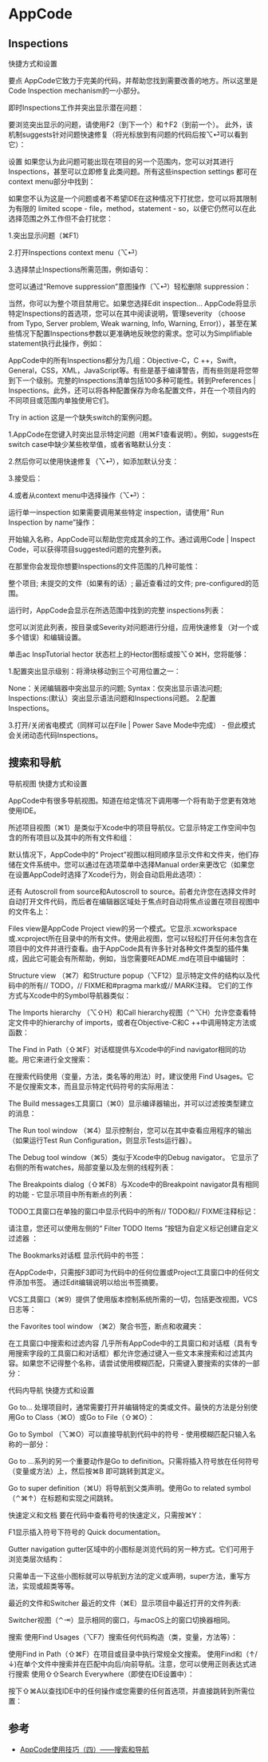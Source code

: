 # AppCode

## Inspections
快捷方式和设置

要点
AppCode它致力于完美的代码，并帮助您找到需要改善的地方。所以这里是 Code Inspection mechanism的一小部分。

即时Inspections工作并突出显示潜在问题：


要浏览突出显示的问题，请使用F2（到下一个）和↑F2（到前一个）。 此外，该机制suggests针对问题快速修复（将光标放到有问题的代码后按⌥⏎可以看到它）：


设置
如果您认为此问题可能出现在项目的另一个范围内，您可以对其进行Inspections，甚至可以立即修复此类问题。所有这些inspection settings 都可在context menu部分中找到：


如果您不认为这是一个问题或者不希望IDE在这种情况下打扰您，您可以将其限制为有限的 limited scope - file，method，statement - so，以便它仍然可以在此选择范围之外工作但不会打扰您：

1.突出显示问题（⌘F1）


2.打开Inspections context menu（⌥⏎）


3.选择禁止Inspections所需范围，例如语句：


您可以通过“Remove suppression”意图操作（⌥⏎）轻松删除 suppression：


当然，你可以为整个项目禁用它。如果您选择Edit inspection... AppCode将显示特定Inspections的首选项，您可以在其中阅读说明，管理severity （choose from Typo, Server problem, Weak warning, Info, Warning, Error)），甚至在某些情况下配置Inspections参数以更准确地反映您的需求。您可以为Simplifiable statement执行此操作，例如：


AppCode中的所有Inspections都分为几组：Objective-C，C ++，Swift，General，CSS，XML，JavaScript等。有些是基于编译警告，而有些则是将您带到下一个级别。完整的Inspections清单包括100多种可能性。转到Preferences | Inspections。此外，还可以将各种配置保存为命名配置文件，并在一个项目内的不同项目或范围内单独使用它们。

Try in action
这是一个缺失switch的案例问题。

1.AppCode在您键入时突出显示特定问题（用⌘F1查看说明）。例如，suggests在switch case中缺少某些枚举值，或者省略默认分支：


2.然后你可以使用快速修复（⌥⏎），如添加默认分支：


3.接受后：


4.或者从context menu中选择操作（⌥⏎）：


运行单一inspection
如果需要调用某些特定 inspection，请使用“ Run Inspection by name”操作：


开始输入名称，AppCode可以帮助您完成其余的工作。通过调用Code | Inspect Code，可以获得项目suggested问题的完整列表。

在那里你会发现你想要Inspections的文件范围的几种可能性：

整个项目;
未提交的文件（如果有的话）;
最近查看过的文件;
pre-configured的范围。

运行时，AppCode会显示在所选范围中找到的完整 inspections列表：


您可以浏览此列表，按目录或Severity对问题进行分组，应用快速修复（对一个或多个错误）和编辑设置。


单击ac InspTutorial hector 状态栏上的Hector图标或按⌥⇧⌘H，您将能够：

1.配置突出显示级别：将滑块移动到三个可用位置之一：

None：关闭编辑器中突出显示的问题;
Syntax：仅突出显示语法问题;
Inspections:(默认）突出显示语法问题和Inspections问题。
2.配置Inspections。

3.打开/关闭省电模式（同样可以在File | Power Save Mode中完成） - 但此模式会关闭动态代码Inspections。





## 搜索和导航


导航视图
快捷方式和设置



AppCode中有很多导航视图。知道在给定情况下调用哪一个将有助于您更有效地使用IDE。

所述项目视图（⌘1）是类似于Xcode中的项目导航仪。它显示特定工作空间中包含的所有项目以及其中的所有文件和组：


默认情况下，AppCode中的“ Project”视图以相同顺序显示文件和文件夹，他们存储在文件系统中。您可以通过在选项菜单中选择Manual order来更改它（如果您在设置AppCode时选择了Xcode行为，则会自动启用此选项）：


还有 Autoscroll from source和Autoscroll to source。前者允许您在选择文件时自动打开文件代码，而后者在编辑器区域处于焦点时自动将焦点设置在项目视图中的文件名上：


Files view是AppCode Project view的另一个模式。它显示.xcworkspace或.xcproject所在目录中的所有文件。使用此视图，您可以轻松打开任何未包含在项目中的文件并进行查看。由于AppCode具有许多针对各种文件类型的插件集成，因此它可能会有所帮助，例如，当您需要README.md在项目中编辑时 ：


Structure view （⌘7）和Structure popup（⌥F12）显示特定文件的结构以及代码中的所有// TODO，// FIXME和#pragma mark或// MARK注释。 它们的工作方式与Xcode中的Symbol导航器类似：


The Imports hierarchy （⌥⇧H）和Call hierarchy视图（⌃⌥H）允许您查看特定文件中的hierarchy of imports，或者在Objective-C和C ++中调用特定方法或函数：


The Find in Path（⇧⌘F）对话框提供与Xcode中的Find navigator相同的功能。用它来进行全文搜索：


在搜索代码使用（变量，方法，类名等的用法）时，建议使用 Find Usages。它不是仅搜索文本，而且显示特定代码符号的实际用法：


The Build messages工具窗口（⌘0）显示编译器输出，并可以过滤按类型建立的消息：


The Run tool window （⌘4）显示控制台，您可以在其中查看应用程序的输出（如果运行Test Run Configuration，则显示Tests运行器）。

The Debug tool window（⌘5）类似于Xcode中的Debug navigator。 它显示了右侧的所有watches，局部变量以及左侧的线程列表：


The Breakpoints dialog（⇧⌘F8）与Xcode中的Breakpoint navigator具有相同的功能 - 它显示项目中所有断点的列表：


TODO工具窗口在单独的窗口中显示代码中的所有// TODO和// FIXME注释标记：


请注意，您还可以使用左侧的“ Filter TODO Items ”按钮为自定义标记创建自定义过滤器 ：


The Bookmarks对话框 显示代码中的书签：


在AppCode中，只需按F3即可为代码中的任何位置或Project工具窗口中的任何文件添加书签。 通过Edit编辑说明以给出书签摘要。

VCS工具窗口（⌘9）提供了使用版本控制系统所需的一切，包括更改视图，VCS日志等：


the Favorites tool window （⌘2）聚合书签，断点和收藏夹：


在工具窗口中搜索和过滤内容
几乎所有AppCode中的工具窗口和对话框（具有专用搜索字段的工具窗口和对话框）都允许您通过键入一些文本来搜索和过滤其内容。如果您不记得整个名称，请尝试使用模糊匹配，只需键入要搜索的实体的一部分：


代码内导航
快捷方式和设置


Go to...
处理项目时，通常需要打开并编辑特定的类或文件。最快的方法是分别使用Go to Class（⌘O）或Go to File（⇧⌘O）：


Go to Symbol （⌥⌘O）可以直接导航到代码中的符号 - 使用模糊匹配只输入名称的一部分：


Go to ...系列的另一个重要动作是Go to definition。只需将插入符号放在任何符号（变量或方法）上，然后按⌘B 即可跳转到其定义。


Go to super definition（⌘U）将导航到父类声明。使用Go to related symbol（⌃⌘↑）在标题和实现之间跳转。

快速定义和文档
要在代码中查看符号的快速定义，只需按⌘Y：


F1显示插入符号下符号的 Quick documentation。

Gutter navigation
gutter区域中的小图标是浏览代码的另一种方式。它们可用于浏览类层次结构：


只需单击一下这些小图标就可以导航到方法的定义或声明，super方法，重写方法，实现或超类等等。

最近的文件和Switcher
最近的文件（⌘E）显示项目中最近打开的文件列表:


Switcher视图（⌃⇥）显示相同的窗口，与macOS上的窗口切换器相同。

搜索
使用Find Usages（⌥F7）搜索任何代码构造（类，变量，方法等）：

使用Find in Path（⇧⌘F）在项目或目录中执行常规全文搜索。
使用Find和（↑/ ↓)在单个文件中搜索并在匹配中向后/向前导航。注意，您可以使用正则表达式进行搜索
使用⇧⇧Search Everywhere（即使在IDE设置中）：

按下⇧⌘A以查找IDE中的任何操作或您需要的任何首选项，并直接跳转到所需位置：


## 参考

* [AppCode使用技巧（四）——搜索和导航](https://www.evget.com/article/2018/8/10/28315.html)